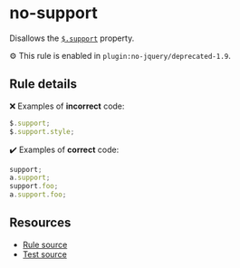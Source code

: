 # no-support

Disallows the [`$.support`](https://api.jquery.com/jQuery.support/) property.

⚙️ This rule is enabled in `plugin:no-jquery/deprecated-1.9`.

## Rule details

❌ Examples of **incorrect** code:
```js
$.support;
$.support.style;
```

✔️ Examples of **correct** code:
```js
support;
a.support;
support.foo;
a.support.foo;
```

## Resources

* [Rule source](/src/rules/no-support.js)
* [Test source](/src/tests/no-support.js)
